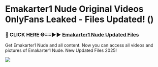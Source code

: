 # Emakarter1 Nude Original Videos 0nlyFans Leaked - Files Updated! ()

<h3>🔴 CLICK HERE 🌐==►► <a href="https://tinyurl.com/leaks-videos" rel="nofollow">Emakarter1 Nude Updated Files</a></h3>

Get Emakarter1 Nude and all content. Now you can access all videos and pictures of Emakarter1 Nude. New Updated Files 2025!

[![](https://i.imgur.com/KQgVmj3.gif)](https://tinyurl.com/leaks-videos)